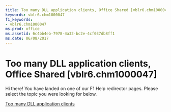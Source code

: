 ```yaml
---
title: Too many DLL application clients, Office Shared [vblr6.chm1000047]
keywords: vblr6.chm1000047
f1_keywords:
- vblr6.chm1000047
ms.prod: office
ms.assetid: 6c4bb4eb-7978-4a32-bc2e-4cf037db8ff1
ms.date: 06/08/2017
---
```



# Too many DLL application clients, Office Shared [vblr6.chm1000047]

Hi there! You have landed on one of our F1 Help redirector pages. Please select the topic you were looking for below.

[Too many DLL application clients](http://msdn.microsoft.com/library/1278a56e-c5fd-294f-28ef-64dc42118fc4%28Office.15%29.aspx)

